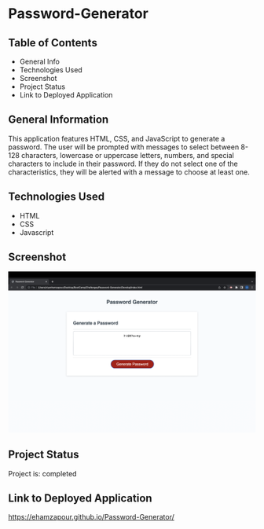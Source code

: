 # Password-Generator 

## Table of Contents
* General Info
* Technologies Used
* Screenshot
* Project Status
* Link to Deployed Application

## General Information
This application features HTML, CSS, and JavaScript to generate a password. The user will be prompted with messages to select between 8-128 characters, lowercase or uppercase letters, numbers, and special characters to include in their password. If they do not select one of the characteristics, they will be alerted with a message to choose at least one. 

## Technologies Used
* HTML
* CSS
* Javascript

## Screenshot
![SCREENSHOT](./images/PWSCREENSHOT.png)

## Project Status
Project is: completed

## Link to Deployed Application
https://ehamzapour.github.io/Password-Generator/